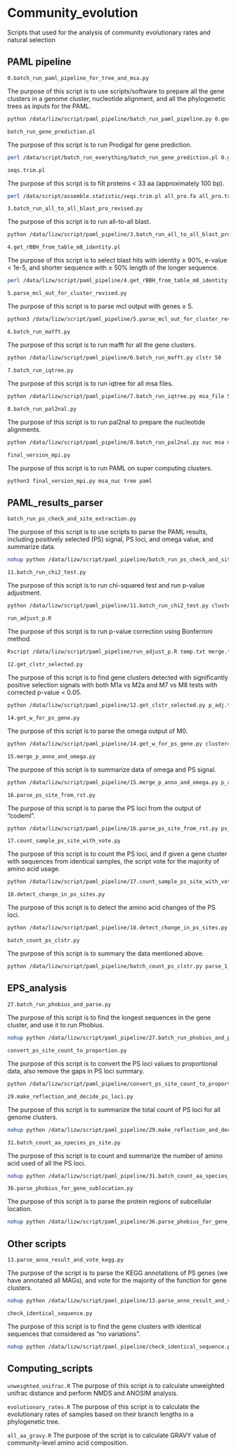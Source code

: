 # Community_evolution
Scripts that used for the analysis of community evolutionary rates and natural selection

## PAML pipeline

`0.batch_run_paml_pipeline_for_tree_and_msa.py`

The purpose of this script is to use scripts/software to prepare all the gene clusters in a genome cluster, nucleotide alignment, and all the phylogenetic trees as inputs for the PAML.

```bash
python /data/lizw/script/paml_pipeline/batch_run_paml_pipeline.py 0.genomes
```

`batch_run_gene_prediction.pl`

The purpose of this script is to run Prodigal for gene prediction.

```bash
perl /data/script/batch_run_everything/batch_run_gene_prediction.pl 0.genomes
```

`seqs.trim.pl`

The purpose of this script is to filt proteins < 33 aa (approximately 100 bp).

```bash
perl /data/script/assemble.statistic/seqs.trim.pl all_pro.fa all_pro.trim33.fa 33
```

`3.batch_run_all_to_all_blast_pro_revised.py`

The purpose of this script is to run all-to-all blast.

```bash
python /data/lizw/script/paml_pipeline/3.batch_run_all_to_all_blast_pro_revised.py -t 50
```

`4.get_rBBH_from_table_m8_identity.pl`

The purpose of this script is to select blast hits with identity ≥ 90%, e-value < 1e-5, and shorter sequence with ≥ 50% length of the longer sequence.

```bash
perl /data/lizw/script/paml_pipeline/4.get_rBBH_from_table_m8_identity.pl blast.out blast_90.out
```

`5.parse_mcl_out_for_cluster_revised.py`

The purpose of this script is to parse mcl output with genes ≥ 5.

```bash
python3 /data/lizw/script/paml_pipeline/5.parse_mcl_out_for_cluster_revised.py -i out.blast_abc_mcl.out.I14 -o clstr -g all_gene.fa -p all_pro.fa
```

`6.batch_run_mafft.py`

The purpose of this script is to run mafft for all the gene clusters.

```bash
python /data/lizw/script/paml_pipeline/6.batch_run_mafft.py clstr 50
```

`7.batch_run_iqtree.py`

The purpose of this script is to run iqtree for all msa files.

```bash
python /data/lizw/script/paml_pipeline/7.batch_run_iqtree.py msa_file 50 tree
```

`8.batch_run_pal2nal.py`

The purpose of this script is to run pal2nal to prepare the nucleotide alignments.

```bash
python /data/lizw/script/paml_pipeline/8.batch_run_pal2nal.py nuc msa msa_nuc
```

`final_version_mpi.py`

The purpose of this script is to run PAML on super computing clusters.

```bash
python3 final_version_mpi.py msa_nuc tree paml
```

## PAML_results_parser

`batch_run_ps_check_and_site_extraction.py`

The purpose of this script is to use scripts to parse the PAML results, including positively selected (PS) signal, PS loci, and omega value, and summarize data.

```bash
nohup python /data/lizw/script/paml_pipeline/batch_run_ps_check_and_site_extraction.py parse_1_2 &
```

`11.batch_run_chi2_test.py`

The purpose of this script is to run chi-squared test and run p-value adjustment.

```bash
python /data/lizw/script/paml_pipeline/11.batch_run_chi2_test.py cluster419_paml p_adj.txt
```

`run_adjust_p.R`

The purpose of this script is to run p-value correction using Bonferroni method.

```bash
Rscript /data/lizw/script/paml_pipeline/run_adjust_p.R temp.txt merge.txt
```

`12.get_clstr_selected.py`

The purpose of this script is to find gene clusters detected with significantly positive selection signals with both M1a vs M2a and M7 vs M8 tests with corrected p-value < 0.05.

```bash
python /data/lizw/script/paml_pipeline/12.get_clstr_selected.py p_adj.txt clstr ps_clstr 1
```

`14.get_w_for_ps_gene.py`

The purpose of this script is to parse the omega output of M0.

```bash
python /data/lizw/script/paml_pipeline/14.get_w_for_ps_gene.py cluster419_and_selected/cluster419 ps_omega.txt
```

`15.merge_p_anno_and_omega.py`

The purpose of this script is to summarize data of omega and PS signal.

```bash
python /data/lizw/script/paml_pipeline/15.merge_p_anno_and_omega.py p_adj.txt ps_omega.txt ps_summary.txt
```

`16.parse_ps_site_from_rst.py`

The purpose of this script is to parse the PS loci from the output of “codeml”.

```bash
python /data/lizw/script/paml_pipeline/16.parse_ps_site_from_rst.py ps_clstr cluster419_paml msa ps_site ps_site_summary.txt
```

`17.count_sample_ps_site_with_vote.py`

The purpose of this script is to count the PS loci, and if given a gene cluster with sequences from identical samples, the script vote for the majority of amino acid usage.

```bash
python /data/lizw/script/paml_pipeline/17.count_sample_ps_site_with_vote.py ps_loci_extracellular ps_loci_extracellular.txt
```

`18.detect_change_in_ps_sites.py`

The purpose of this script is to detect the amino acid changes of the PS loci.

```bash
python /data/lizw/script/paml_pipeline/18.detect_change_in_ps_sites.py ps_site ps_change_count.txt
```

`batch_count_ps_clstr.py`

The purpose of this script is to summary the data mentioned above.

```bash
python /data/lizw/script/paml_pipeline/batch_count_ps_clstr.py parse_1_2 summary_parse_1_2.txt
```

## EPS_analysis

`27.batch_run_phobius_and_parse.py`

The purpose of this script is to find the longest sequences in the gene cluster, and use it to run Phobius.

```bash
nohup python /data/lizw/script/paml_pipeline/27.batch_run_phobius_and_parse.py all &
```

`convert_ps_site_count_to_proportion.py`

The purpose of this script is to convert the PS loci values to proportional data, also remove the gaps in PS loci summary.

```bash
python /data/lizw/script/paml_pipeline/convert_ps_site_count_to_proportion.py 20240228_ps_count_site.txt 0 20240228_ps_count_rm_gap.txt
```

`29.make_reflection_and_decide_ps_loci.py`

The purpose of this script is to summarize the total count of PS loci for all genome clusters.

```bash
nohup python /data/lizw/script/paml_pipeline/29.make_reflection_and_decide_ps_loci.py all 20240826_ps_location_rerun.txt &
```

`31.batch_count_aa_species_ps_site.py` 

The purpose of this script is to count and summarize the number of amino acid used of all the PS loci.

```bash
nohup python /data/lizw/script/paml_pipeline/31.batch_count_aa_species_ps_site.py all 20240304_ps_site_aa_species.txt &
```

`36.parse_phobius_for_gene_sublocation.py`

The purpose of this script is to parse the protein regions of subcellular location.

```bash
nohup python /data/lizw/script/paml_pipeline/36.parse_phobius_for_gene_sublocation.py all 20240611_gene_sublocation.txt &
```

## Other scripts

`13.parse_anno_result_and_vote_kegg.py`

The purpose of the script is to parse the KEGG annotations of PS genes (we have annotated all MAGs), and vote for the majority of the function for gene clusters.

```bash
nohup python /data/lizw/script/paml_pipeline/13.parse_anno_result_and_vote_kegg.py ps_clstr /data/lizw/0.all_sample_ecology/new_paml/all_kofam ps_clstr out.txt &
```

`check_identical_sequence.py`

The purpose of this script is to find the gene clusters with identical sequences that considered as “no variations”.

```bash
nohup python /data/lizw/script/paml_pipeline/check_identical_sequence.py middle_done_all 20240124_identical_cluster.txt &
```

## Computing_scripts
`unweighted_unifrac.R`
The purpose of this script is to calculate unweighted unifrac distance and perform NMDS and ANOSIM analysis.

`evolutionary_rates.R`
The purpose of this script is to calculate the evolutionary rates of samples based on their branch lengths in a phylogenetic tree.

`all_aa_gravy.R`
The purpose of the script is to calculate GRAVY value of community-level amino acid composition.
